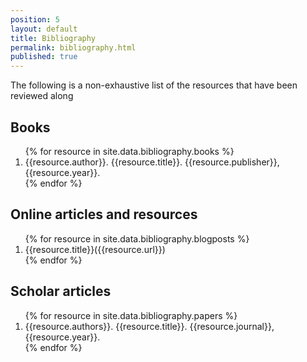 ```yaml
---
position: 5
layout: default
title: Bibliography
permalink: bibliography.html
published: true
---
```

The following is a non-exhaustive list of the resources that have been reviewed along

## Books
<ol>
{% for resource in site.data.bibliography.books %}
	<li>{{resource.author}}. {{resource.title}}. {{resource.publisher}}, {{resource.year}}.</li>
{% endfor %}
</ol>

## Online articles and resources

<ol>
{% for resource in site.data.bibliography.blogposts %}
	<li>{{resource.title}}({{resource.url}})</li>
{% endfor %}
</ol>

## Scholar articles

<ol>
{% for resource in site.data.bibliography.papers %}
	<li>{{resource.authors}}. {{resource.title}}. {{resource.journal}}, {{resource.year}}.</li>
{% endfor %}
</ol>
